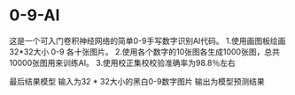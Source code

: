 # 0-9-AI
这是一个可入门卷积神经网络的简单0-9手写数字识别AI代码。
1.使用画图板绘画32*32大小 0-9 各十张图片。
2.使用各个数字的10张图各生成1000张图，总共10000张图用来训练AI。
3.使用校正集校校验准确率为98.8％左右

最后结果模型
输入为32 * 32大小的黑白0-9数字图片
输出为模型预测结果
